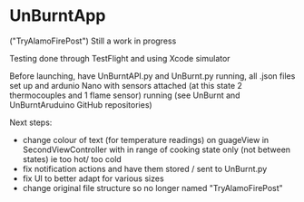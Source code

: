 # UnBurntApp
("TryAlamoFirePost")
Still a work in progress

Testing done through TestFlight and using Xcode simulator

Before launching, have UnBurntAPI.py and UnBurnt.py running, all .json files set up and ardunio Nano with sensors attached (at this state 2 thermocouples and 1 flame sensor) running (see UnBurnt and UnBurntAruduino GitHub repositories) 

Next steps:
- change colour of text (for temperature readings) on guageView in SecondViewController with in range of cooking state only (not between states) ie too hot/ too cold
- fix notification actions and have them stored / sent to UnBurnt.py
- fix UI to better adapt for various sizes 
- change original file structure so no longer named "TryAlamoFirePost"